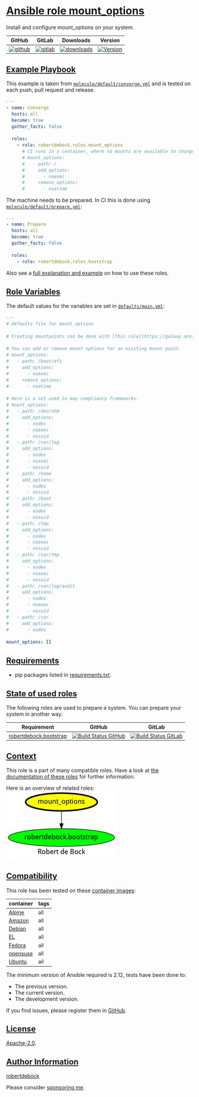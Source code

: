 # [Ansible role mount_options](#mount_options)

Install and configure mount_options on your system.

|GitHub|GitLab|Downloads|Version|
|------|------|---------|-------|
|[![github](https://github.com/robertdebock/ansible-role-mount_options/workflows/Ansible%20Molecule/badge.svg)](https://github.com/robertdebock/ansible-role-mount_options/actions)|[![gitlab](https://gitlab.com/robertdebock-iac/ansible-role-mount_options/badges/master/pipeline.svg)](https://gitlab.com/robertdebock-iac/ansible-role-mount_options)|[![downloads](https://img.shields.io/ansible/role/d/robertdebock/mount_options)](https://galaxy.ansible.com/robertdebock/mount_options)|[![Version](https://img.shields.io/github/release/robertdebock/ansible-role-mount_options.svg)](https://github.com/robertdebock/ansible-role-mount_options/releases/)|

## [Example Playbook](#example-playbook)

This example is taken from [`molecule/default/converge.yml`](https://github.com/robertdebock/ansible-role-mount_options/blob/master/molecule/default/converge.yml) and is tested on each push, pull request and release.

```yaml
---
- name: Converge
  hosts: all
  become: true
  gather_facts: false

  roles:
    - role: robertdebock.roles.mount_options
      # CI runs in a container, where no mounts are available to change, disable this test.
      # mount_options:
      #   - path: /
      #     add_options:
      #       - noexec
      #     remove_options:
      #       - noatime
```

The machine needs to be prepared. In CI this is done using [`molecule/default/prepare.yml`](https://github.com/robertdebock/ansible-role-mount_options/blob/master/molecule/default/prepare.yml):

```yaml
---
- name: Prepare
  hosts: all
  become: true
  gather_facts: false

  roles:
    - role: robertdebock.roles.bootstrap
```

Also see a [full explanation and example](https://robertdebock.nl/how-to-use-these-roles.html) on how to use these roles.

## [Role Variables](#role-variables)

The default values for the variables are set in [`defaults/main.yml`](https://github.com/robertdebock/ansible-role-mount_options/blob/master/defaults/main.yml):

```yaml
---
# defaults file for mount_options

# Creating mountpoints can be done with [this role](https://galaxy.ansible.com/robertdebock/mount).

# You can add or remove mount options for an existing mount point.
# mount_options:
#   - path: /boot/efi
#     add_options:
#       - noexec
#     remove_options:
#       - noatime

# Here is a set used in may compliancy frameworks.
# mount_options:
#   - path: /dev/shm
#     add_options:
#       - nodev
#       - noexec
#       - nosuid
#   - path: /var/log
#     add_options:
#       - nodev
#       - noexec
#       - nosuid
#   - path: /home
#     add_options:
#       - nodev
#       - nosuid
#   - path: /boot
#     add_options:
#       - nodev
#       - nosuid
#   - path: /tmp
#     add_options:
#       - nodev
#       - noexec
#       - nosuid
#   - path: /var/tmp
#     add_options:
#       - nodev
#       - noexec
#       - nosuid
#   - path: /var/log/audit
#     add_options:
#       - nodev
#       - noexec
#       - nosuid
#   - path: /var
#     add_options:
#       - nodev

mount_options: []
```

## [Requirements](#requirements)

- pip packages listed in [requirements.txt](https://github.com/robertdebock/ansible-role-mount_options/blob/master/requirements.txt).

## [State of used roles](#state-of-used-roles)

The following roles are used to prepare a system. You can prepare your system in another way.

| Requirement | GitHub | GitLab |
|-------------|--------|--------|
|[robertdebock.bootstrap](https://galaxy.ansible.com/robertdebock/bootstrap)|[![Build Status GitHub](https://github.com/robertdebock/ansible-role-bootstrap/workflows/Ansible%20Molecule/badge.svg)](https://github.com/robertdebock/ansible-role-bootstrap/actions)|[![Build Status GitLab](https://gitlab.com/robertdebock-iac/ansible-role-bootstrap/badges/master/pipeline.svg)](https://gitlab.com/robertdebock-iac/ansible-role-bootstrap)|

## [Context](#context)

This role is a part of many compatible roles. Have a look at [the documentation of these roles](https://robertdebock.nl/) for further information.

Here is an overview of related roles:
![dependencies](https://raw.githubusercontent.com/robertdebock/ansible-role-mount_options/png/requirements.png "Dependencies")

## [Compatibility](#compatibility)

This role has been tested on these [container images](https://hub.docker.com/u/robertdebock):

|container|tags|
|---------|----|
|[Alpine](https://hub.docker.com/r/robertdebock/alpine)|all|
|[Amazon](https://hub.docker.com/r/robertdebock/amazonlinux)|all|
|[Debian](https://hub.docker.com/r/robertdebock/debian)|all|
|[EL](https://hub.docker.com/r/robertdebock/enterpriselinux)|all|
|[Fedora](https://hub.docker.com/r/robertdebock/fedora)|all|
|[opensuse](https://hub.docker.com/r/robertdebock/opensuse)|all|
|[Ubuntu](https://hub.docker.com/r/robertdebock/ubuntu)|all|

The minimum version of Ansible required is 2.12, tests have been done to:

- The previous version.
- The current version.
- The development version.

If you find issues, please register them in [GitHub](https://github.com/robertdebock/ansible-role-mount_options/issues).

## [License](#license)

[Apache-2.0](https://github.com/robertdebock/ansible-role-mount_options/blob/master/LICENSE).

## [Author Information](#author-information)

[robertdebock](https://robertdebock.nl/)

Please consider [sponsoring me](https://github.com/sponsors/robertdebock).
